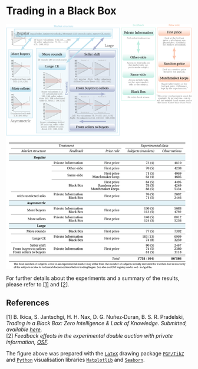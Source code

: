 # Trading in a Black Box

![Data overview](Figures/TradingBlackBox.svg)

For further details about the experiments and a summary of the results, please refer to [[1]](#1) and [[2]](#2).

## References
<a id="1">[1]</a> 
B. Ikica, S. Jantschgi, H. H. Nax, D. G. Nuñez‐Duran, B. S. R. Pradelski, _Trading in a Black Box: Zero Intelligence \& Lack of Knowledge_. _Submitted, available [here](http://dx.doi.org/10.2139/ssrn.3131004)._\
<a id="2">[2]</a>
_Feedback effects in the experimental double auction with private information, [OSF](https://osf.io/gu62n/)._

The figure above was prepared with the [```LaTeX```](https://www.latex-project.org/) drawing package [```PGF/TikZ```](https://github.com/pgf-tikz/pgf) and [```Python```](https://www.python.org/) visualisation libraries [```Matplotlib```](https://matplotlib.org/) and [```Seaborn```](https://seaborn.pydata.org/).

